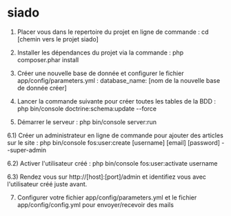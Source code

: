 # siado

1) Placer vous dans le repertoire du projet en ligne de commande : cd [chemin vers le projet siado]

2) Installer les dépendances du projet via la commande :
	php composer.phar install

3) Créer une nouvelle base de donnée et configurer le fichier app/config/parameters.yml : 
	database_name: [nom de la nouvelle base de donnée créer]

4) Lancer la commande suivante pour créer toutes les tables de la BDD :
	php bin/console doctrine:schema:update --force

5) Démarrer le serveur :
	php bin/console server:run

6.1) Créer un administrateur en ligne de commande pour ajouter des articles sur le site : 
	php bin/console fos:user:create [username] [email] [password] --super-admin

6.2) Activer l'utilisateur créé :
	php bin/console fos:user:activate username

6.3) Rendez vous sur http://[host]:[port]/admin et identifiez vous avec l'utilisateur créé juste avant.

7) Configurer votre fichier app/config/parameters.yml et le fichier app/config/config.yml pour envoyer/recevoir des mails
